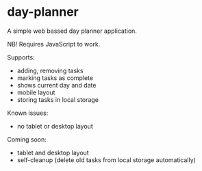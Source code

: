 # day-planner

A simple web bassed day planner application. 

NB! Requires JavaScript to work.

Supports:
 - adding, removing tasks
 - marking tasks as complete
 - shows current day and date
 - mobile layout
 - storing tasks in local storage
 
 Known issues:
  - no tablet or desktop layout
  
  Coming soon:
   - tablet and desktop layout
   - self-cleanup (delete old tasks from local storage automatically)
   
